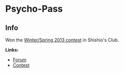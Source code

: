# Psycho-Pass

## Info

Won the [Winter/Spring 2013 contest](http://myanimelist.net/forum/?topicid=548115) in Shishio's Club.

**Links:**
- [Forum](https://myanimelist.net/forum/?topicid=605019)
- [Contest](https://myanimelist.net/forum/?topicid=548115)
